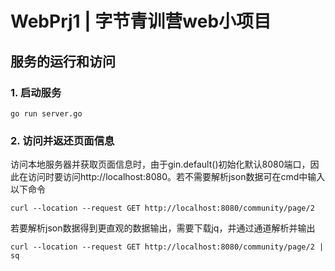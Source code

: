 # WebPrj1 | 字节青训营web小项目

## 服务的运行和访问

### 1. 启动服务
```shell
go run server.go
```
### 2. 访问并返还页面信息
访问本地服务器并获取页面信息时，由于gin.default()初始化默认8080端口，因此在访问时要访问http://localhost:8080。若不需要解析json数据可在cmd中输入以下命令
```shell
curl --location --request GET http://localhost:8080/community/page/2
```
若要解析json数据得到更直观的数据输出，需要下载jq，并通过通道解析并输出
```shell
curl --location --request GET http://localhost:8080/community/page/2 | sq
```